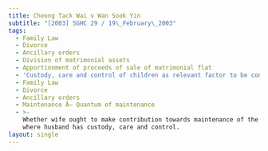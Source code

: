 ```yaml
---
title: Cheong Tack Wai v Wan Sook Yin
subtitle: "[2003] SGHC 29 / 19\_February\_2003"
tags:
  - Family Law
  - Divorce
  - Ancillary orders
  - Division of matrimonial assets
  - Apportionment of proceeds of sale of matrimonial flat
  - 'Custody, care and control of children as relevant factor to be considered.'
  - Family Law
  - Divorce
  - Ancillary orders
  - Maintenance Â– Quantum of maintenance
  - >-
    Whether wife ought to make contribution towards maintenance of the children
    where husband has custody, care and control.
layout: single
---
```


